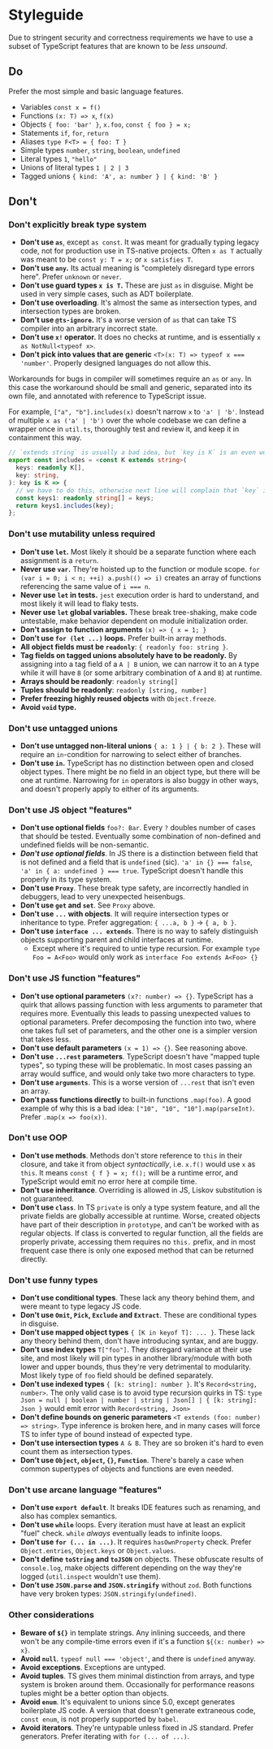 # Styleguide

Due to stringent security and correctness requirements we have to use a subset of TypeScript features that are known to be _less unsound_.

## Do

Prefer the most simple and basic language features.

- Variables `const x = f()`
- Functions `(x: T) => x`, `f(x)`
- Objects `{ foo: 'bar' }`, `x.foo`, `const { foo } = x;`
- Statements `if`, `for`, `return`
- Aliases `type F<T> = { foo: T }`
- Simple types `number`, `string`, `boolean`, `undefined`
- Literal types `1`, `"hello"`
- Unions of literal types `1 | 2 | 3`
- Tagged unions `{ kind: 'A', a: number } | { kind: 'B' }`

## Don't

### Don't explicitly break type system

- **Don't use `as`**, except `as const`. It was meant for gradually typing legacy code, not for production use in TS-native projects. Often `x as T` actually was meant to be `const y: T = x;` or `x satisfies T`.
- **Don't use `any`.** Its actual meaning is "completely disregard type errors here". Prefer `unknown` or `never`.
- **Don't use guard types `x is T`.** These are just `as` in disguise. Might be used in very simple cases, such as ADT boilerplate.
- **Don't use overloading**. It's almost the same as intersection types, and intersection types are broken.
- **Don't use `@ts-ignore`.** It's a worse version of `as` that can take TS compiler into an arbitrary incorrect state.
- **Don't use `x!` operator.** It does no checks at runtime, and is essentially `x as NotNull<typeof x>`.
- **Don't pick into values that are generic** `<T>(x: T) => typeof x === 'number'`. Properly designed languages do not allow this.

Workarounds for bugs in compiler will sometimes require an `as` or `any`. In this case the workaround should be small and generic, separated into its own file, and annotated with reference to TypeScript issue.

For example, `["a", "b"].includes(x)` doesn't narrow `x` to `'a' | 'b'`. Instead of multiple `x as ('a' | 'b')` over the whole codebase we can define a wrapper once in `util.ts`, thoroughly test and review it, and keep it in containment this way.

```typescript
// `extends string` is usually a bad idea, but `key is K` is an even worse idea
export const includes = <const K extends string>(
  keys: readonly K[],
  key: string,
): key is K => {
  // we have to do this, otherwise next line will complain that `key` isn't `K`
  const keys1: readonly string[] = keys;
  return keys1.includes(key);
};
```

### Don't use mutability unless required

- **Don't use `let`.** Most likely it should be a separate function where each assignment is a `return`.
- **Never use `var`.** They're hoisted up to the function or module scope. `for (var i = 0; i < n; ++i) a.push(() => i)` creates an array of functions referencing the same value of `i === n`.
- **Never use `let` in tests.** `jest` execution order is hard to understand, and most likely it will lead to flaky tests.
- **Never use `let` global variables.** These break tree-shaking, make code untestable, make behavior dependent on module initialization order.
- **Don't assign to function arguments** `(x) => { x = 1; }`
- **Don't use `for (let ...)` loops.** Prefer built-in array methods.
- **All object fields must be `readonly`**: `{ readonly foo: string }`.
- **Tag fields on tagged unions absolutely have to be readonly.** By assigning into a tag field of a `A | B` union, we can narrow it to an `A` type while it will have `B` (or some arbitrary combination of `A` and `B`) at runtime.
- **Arrays should be readonly**: `readonly string[]`
- **Tuples should be readonly**: `readonly [string, number]`
- **Prefer freezing highly reused objects** with `Object.freeze`.
- **Avoid `void` type.**

### Don't use untagged unions

- **Don't use untagged non-literal unions** `{ a: 1 } | { b: 2 }`. These will require an `in`-condition for narrowing to select either of branches.
- **Don't use `in`.** TypeScript has no distinction between open and closed object types. There might be no field in an object type, but there will be one at runtime. Narrowing for `in` operators is also buggy in other ways, and doesn't properly apply to either of its arguments.

### Don't use JS object "features"

- **Don't use optional fields** `foo?: Bar`. Every `?` doubles number of cases that should be tested. Eventually some combination of non-defined and undefined fields will be non-semantic.
- _**Don't use optional fields**_. In JS there is a distinction between field that is not defined and a field that is `undefined` (sic). `'a' in {} === false`, `'a' in { a: undefined } === true`. TypeScript doesn't handle this properly in its type system.
- **Don't use `Proxy`**. These break type safety, are incorrectly handled in debuggers, lead to very unexpected heisenbugs.
- **Don't use `get` and `set`**. See `Proxy` above.
- **Don't use `...` with objects**. It will require intersection types or inheritance to type. Prefer aggregation: `{ ...a, b }` → `{ a, b }`.
- **Don't use `interface ... extends`**. There is no way to safely distinguish objects supporting parent and child interfaces at runtime.
  - Except where it's required to untie type recursion. For example `type Foo = A<Foo>` would only work as `interface Foo extends A<Foo> {}`

### Don't use JS function "features"

- **Don't use optional parameters** `(x?: number) => {}`. TypeScript has a quirk that allows passing function with less arguments to parameter that requires more. Eventually this leads to passing unexpected values to optional parameters. Prefer decomposing the function into two, where one takes full set of parameters, and the other one is a simpler version that takes less.
- **Don't use default parameters** `(x = 1) => {}`. See reasoning above.
- **Don't use `...rest` parameters**. TypeScript doesn't have "mapped tuple types", so typing these will be problematic. In most cases passing an array would suffice, and would only take two more characters to type.
- **Don't use `arguments`**. This is a worse version of `...rest` that isn't even an array.
- **Don't pass functions directly** to built-in functions `.map(foo)`. A good example of why this is a bad idea: `["10", "10", "10"].map(parseInt)`. Prefer `.map(x => foo(x))`.

### Don't use OOP

- **Don't use methods**. Methods don't store reference to `this` in their closure, and take it from object _syntactically_, i.e. `x.f()` would use `x` as `this`. It means `const { f } = x; f();` will be a runtime error, and TypeScript would emit no error here at compile time.
- **Don't use inheritance**. Overriding is allowed in JS, Liskov substitution is not guaranteed.
- **Don't use `class`**. In TS `private` is only a type system feature, and all the private fields are globally accessible at runtime. Worse, created objects have part of their description in `prototype`, and can't be worked with as regular objects. If class is converted to regular function, all the fields are properly private, accessing them requires no `this.` prefix, and in most frequent case there is only one exposed method that can be returned directly.

### Don't use funny types

- **Don't use conditional types**. These lack any theory behind them, and were meant to type legacy JS code.
- **Don't use `Omit`, `Pick`, `Exclude` and `Extract`**. These are conditional types in disguise.
- **Don't use mapped object types** `{ [K in keyof T]: ... }`. These lack any theory behind them, don't have introducing syntax, and are buggy.
- **Don't use index types** `T["foo"]`. They disregard variance at their use site, and most likely will pin types in another library/module with both lower and upper bounds, thus they're very detrimental to modularity. Most likely type of `foo` field should be defined separately.
- **Don't use indexed types** `{ [k: string]: number }`. It's `Record<string, number>`. The only valid case is to avoid type recursion quirks in TS: `type Json = null | boolean | number | string | Json[] | { [k: string]: Json }` would emit error with `Record<string, Json>`
- **Don't define bounds on generic parameters** `<T extends (foo: number) => string>`. Type inference is broken here, and in many cases will force TS to infer type of bound instead of expected type.
- **Don't use intersection types** `A & B`. They are so broken it's hard to even count them as intersection types.
- **Don't use `Object`, `object`, `{}`, `Function`**. There's barely a case when common supertypes of objects and functions are even needed.

### Don't use arcane language "features"

- **Don't use `export default`**. It breaks IDE features such as renaming, and also has complex semantics.
- **Don't use `while`** loops. Every iteration must have at least an explicit "fuel" check. `while` _always_ eventually leads to infinite loops.
- **Don't use `for (... in ...)`**. It requires `hasOwnProperty` check. Prefer `Object.entries`, `Object.keys` or `Object.values`.
- **Don't define `toString` and `toJSON`** on objects. These obfuscate results of `console.log`, make objects different depending on the way they're logged (`util.inspect` wouldn't use them).
- **Don't use `JSON.parse` and `JSON.stringify`** without `zod`. Both functions have very broken types: `JSON.stringify(undefined)`.

### Other considerations

- **Beware of `${}`** in template strings. Any inlining succeeds, and there won't be any compile-time errors even if it's a function `${(x: number) => x}`.
- **Avoid `null`**. `typeof null === 'object'`, and there is `undefined` anyway.
- **Avoid exceptions**. Exceptions are untyped.
- **Avoid tuples**. TS gives them minimal distinction from arrays, and type system is broken around them. Occasionally for performance reasons tuples might be a better option than objects.
- **Avoid `enum`**. It's equivalent to unions since 5.0, except generates boilerplate JS code. A version that doesn't generate extraneous code, `const enum`, is not properly supported by `babel`.
- **Avoid iterators**. They're untypable unless fixed in JS standard. Prefer generators. Prefer iterating with `for (... of ...)`.
